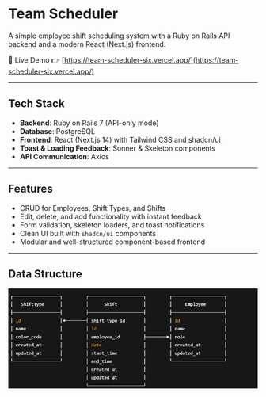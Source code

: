 # Team Scheduler

A simple employee shift scheduling system with a Ruby on Rails API backend and a modern React (Next.js) frontend.

🔗 Live Demo
👉 [https://team-scheduler-six.vercel.app/](https://team-scheduler-six.vercel.app/)

---

## Tech Stack

- **Backend**: Ruby on Rails 7 (API-only mode)
- **Database**: PostgreSQL
- **Frontend**: React (Next.js 14) with Tailwind CSS and shadcn/ui
- **Toast & Loading Feedback**: Sonner & Skeleton components
- **API Communication**: Axios

---

## Features

- CRUD for Employees, Shift Types, and Shifts
- Edit, delete, and add functionality with instant feedback
- Form validation, skeleton loaders, and toast notifications
- Clean UI built with `shadcn/ui` components
- Modular and well-structured component-based frontend

---

## Data Structure

![team-scheduler-data-structure](./assets/image.png)


